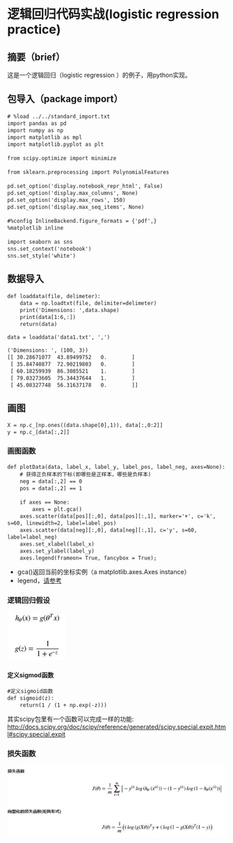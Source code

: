 # 逻辑回归代码实战(logistic regression practice)

## 摘要（brief）
这是一个逻辑回归（logistic regression ）的例子，用python实现。

## 包导入（package import）
```
# %load ../../standard_import.txt
import pandas as pd
import numpy as np
import matplotlib as mpl
import matplotlib.pyplot as plt

from scipy.optimize import minimize

from sklearn.preprocessing import PolynomialFeatures

pd.set_option('display.notebook_repr_html', False)
pd.set_option('display.max_columns', None)
pd.set_option('display.max_rows', 150)
pd.set_option('display.max_seq_items', None)

#%config InlineBackend.figure_formats = {'pdf',}
%matplotlib inline

import seaborn as sns
sns.set_context('notebook')
sns.set_style('white')
```

## 数据导入

```
def loaddata(file, delimeter):
    data = np.loadtxt(file, delimiter=delimeter)
    print('Dimensions: ',data.shape)
    print(data[1:6,:])
    return(data)
```

```
data = loaddata('data1.txt', ',')
```

```
('Dimensions: ', (100, 3))
[[ 30.28671077  43.89499752   0.        ]
 [ 35.84740877  72.90219803   0.        ]
 [ 60.18259939  86.3085521    1.        ]
 [ 79.03273605  75.34437644   1.        ]
 [ 45.08327748  56.31637178   0.        ]]
```

## 画图

```
X = np.c_[np.ones((data.shape[0],1)), data[:,0:2]]
y = np.c_[data[:,2]]
```

### 画图函数

```
def plotData(data, label_x, label_y, label_pos, label_neg, axes=None):
    # 获得正负样本的下标(即哪些是正样本，哪些是负样本)
    neg = data[:,2] == 0
    pos = data[:,2] == 1

    if axes == None:
        axes = plt.gca()
    axes.scatter(data[pos][:,0], data[pos][:,1], marker='+', c='k', s=60, linewidth=2, label=label_pos)
    axes.scatter(data[neg][:,0], data[neg][:,1], c='y', s=60, label=label_neg)
    axes.set_xlabel(label_x)
    axes.set_ylabel(label_y)
    axes.legend(frameon= True, fancybox = True);
```

* gca()返回当前的坐标实例（a matplotlib.axes.Axes instance）
* legend，[请参考](http://matplotlib.org/api/pyplot_api.html#matplotlib.pyplot.legend)

### 逻辑回归假设

![](https://github.com/bobkentt/Learning-machine-from-scratch-pic/blob/master/practice/pic/20170601181201.jpg)

#### 定义sigmod函数
```
#定义sigmoid函数
def sigmoid(z):
    return(1 / (1 + np.exp(-z)))
```

其实scipy包里有一个函数可以完成一样的功能:
http://docs.scipy.org/doc/scipy/reference/generated/scipy.special.expit.html#scipy.special.expit

### 损失函数

![](https://github.com/bobkentt/Learning-machine-from-scratch-pic/blob/master/practice/pic/20170601182340.jpg)
